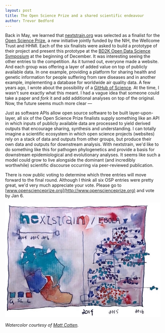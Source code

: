 ```yaml
---
layout: post
title: The Open Science Prize and a shared scientific endeavour
author: Trevor Bedford
---
```


Back in May, we learned that [nextstrain.org](http://nextstrain.org) was selected as a finalist for the [Open Science Prize](http://www.openscienceprize.org), a new initiative jointly funded by the NIH, the Wellcome Trust and HHMI. Each of the six finalists were asked to build a prototype of their project and present this prototype at the [BD2K Open Data Science Symposium](http://event.capconcorp.com/wp/bd2k-odss/) at the beginning of December. It was interesting seeing the other entries to the competition. As it turned out, everyone made a website. And each group was offering a layer of added value on top of publicly available data. In one example, providing a platform for sharing health and genetic information for people suffering from rare diseases and in another example, implementing a database for worldwide air quality data. A few years ago, I wrote about the possibility of a [GitHub of Science](/blog/github-of-science/). At the time, I wasn't sure exactly what this meant. I had a vague idea that someone could take a paper and _fork_ it and add additional analyses on top of the original. Now, the future seems much more clear &mdash;

Just as software APIs allow open source software to be built layer-upon-layer, all six of the Open Science Prize finalists supply something like an API in which inputs of publicly available data are processed to yield derived outputs that encourage sharing, synthesis and understanding. I can totally imagine a scientific ecosystem in which open science projects (websites) rely on a stack of data and outputs from other groups, but produce their own data and outputs for downstream analysis. With nextstrain, we'd like to do something like this for pathogen phylogenetics and provide a basis for downstream epidemiological and evolutionary analyses. It seems like such a model could grow to live alongside the dominant (and incredibly worthwhile) scientific discourse occurring via peer-reviewed publication.

There is now public voting to determine which three entries will move forward to the final round. Although I think all six OSP entries were pretty great, we'd very much appreciate your vote. Please go to [www.openscienceprize.org](http://www.openscienceprize.org) and vote by Jan 6.

<div class="row">
	<div class="col-md-2"></div>
	<div class="col-md-8">
		<img src="/images/blog/cotten_nextstrain_watercolor.jpg">
	</div>
	<div class="col-md-2"></div>
</div>

_Watercolor courtesy of [Matt Cotten](http://www.sanger.ac.uk/people/directory/cotten-matthew)._
